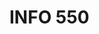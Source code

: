 INFO 550 
=======================================================
<!--
This repository contains a Jekyll template, patterned entirely off my no-good-very-bad Jekyll Template at [svmiller.com](http://svmiller.com), for organizing a course website. I should note that because I ganked it from my website template, there's a lot of empty tags in the template that make reference to things that don't appear in the main `.yml` file. In other words, they reference things that should be there but, because they're not there, ultimately won't interfere with how the site renders.


## Installation

This assumes that you have a working installation of Jekyll. If you don't, first visit [Jekyll's documentation](https://jekyllrb.com/docs/installation/) to learn how to. 

1. [Fork this repo](https://github.com/svmiller/course-website) and clone it locally.

```bash
cd ~/Sites/

git clone https://github.com/YOUR_USER_NAME/course-website.git

```

2. Create a new empty theme with Jekyll

```bash
cd ~/Sites/

jekyll new-theme ipa

             create ~/Sites/ipa/assets
             create ~/Sites/ipa/_layouts
             create ~/Sites/ipa/_includes
             create ~/Sites/ipa/_sass
             create ~/Sites/ipa/_layouts/page.html
             create ~/Sites/ipa/_layouts/post.html
             create ~/Sites/ipa/_layouts/default.html
             create ~/Sites/ipa/Gemfile
             create ~/Sites/ipa/ipa.gemspec
             create ~/Sites/ipa/README.md
             create ~/Sites/ipa/LICENSE.txt
         initialize ~/Sites/ipa/.git
             create ~/Sites/ipa/.gitignore
Your new Jekyll theme, ipa, is ready for you in ~/Sites/ipa! 
For help getting started, read ~/Sites/ipa/README.md. 


```

3. Open the ``ipa.gemspec`` file and edit it as follows:

```bash
  spec.summary	=	"WRITE A SHORT SUMMARY OF YOUR THEME"
  spec.homepage	=	"http://address.com"

### Update the following two version numbers as per what's on your system.
  spec.add_development_dependency "bundler", "~> 2.0.1"
  spec.add_development_dependency "rake", "~> 12.3.2"

``` 

4. Run ``bundle install`` inside ``~/Sites/ipa/``.  This should run successfully and install all the necessary gems.  It will also create a ``Gemfile`` and a ``Gemfile.lock`` inside your project.

5. Now we are ready to migrate necessary theme files from ``~/Sites/course-website/`` to ``~/Sites/ipa/``.  Copy the following files and folders.  If a folder already exists (e.g. ``_includes``), just copy files inside. If a file already exists, overwrite it.

```bash
_config.yml
_css/
_data/
_images/
_includes/
_layouts/
_posts/
_sass/
_site/
assets/
blog.md
CNAME
course-materials.md
feed.xml
index.html
lectures.md
LICENSE.txt
README.md
sitemap.xml
syllabus/
untitled-lecture/

```

6. Edit ``_config.yml`` to customize site details.  Then fire up ``jekyll serve``.  You may need to do ``bundle exec jekyll serve`` instead, if you have a separate Ruby installation for Jekyll's purposes.  The site template should be only at ``http://localhost:4000`` now. 

7. Follow the remaining directions below to fully customize your site.

Here are the things you should tweak to make it your own:

- `_config.yml`. Naturally. This should be familiar if you're accustomed to Jekyll. Do note, for convenience, that I made the `syllabus` field a full URL entry. You should also fill out the `githubdir` field since the goal is to make your course (and, by extension, the knowledge you propose to communicate) open source and reproducible on Github. Let us know where it is.
- `course-materials.md`: Fudge this to add in helpful information about your course (e.g. the book and whatever else you want to communicate).
- `index.html`: You won't need to edit much but, if you want your own lead image for your course website that's *not* from *Stand and Deliver* (I don't know why you would do this, but, hey, it's your class...), edit that Jekyll liquid tag I created that embeds images in my spiffy way. This should be intuitive. Just specify a relative path for the image you want to use, how wide you want it to be, and whatever caption you want to add to it.
- `_data/lectures.yml`: This uses YAML data to render Github and local links to lectures. This should be straightforward (see my example file) but [feel free to look at this tutorial](https://jekyllrb.com/docs/datafiles/) if you want to better understand what's happening here. You could also edit `lectures.md` if, for example, you render your lectures to HTML in lieu of PDF. I do PDF. Changing this isn't hard, though, and should be straightforward. Basically, change ".pdf" to ".html" as you see it and then, probably, find a nice icon for HTML on [Font Awesome](https://fontawesome.com/).
- `_includes/nav.html`: You won't have to tweak this, per se, but you may want to if, for example, you want to add a course blog. I don't do that, but I do prove a `blog.md` file. Head to [Font Awesome](https://fontawesome.com/) if you're looking for the perfect icon to go with it.
- `CNAME`: Adding a special domain or subdomain to your course website? Change it here. Is its own Github page on a special account you created on Github (but you're *not* using a special domain on top of that [[example](https://github.com/uw-csss-564)])? Delete it.

You can see a snapshot of what it looks like below. You can also try it out here: [http://course-website.svmiller.com/](http://course-website.svmiller.com/)

![Snapshot](_images/snapshot.png)

Feel free to contact me at svmille@clemson.edu. Send along some cheers too if you find it useful.
--> 